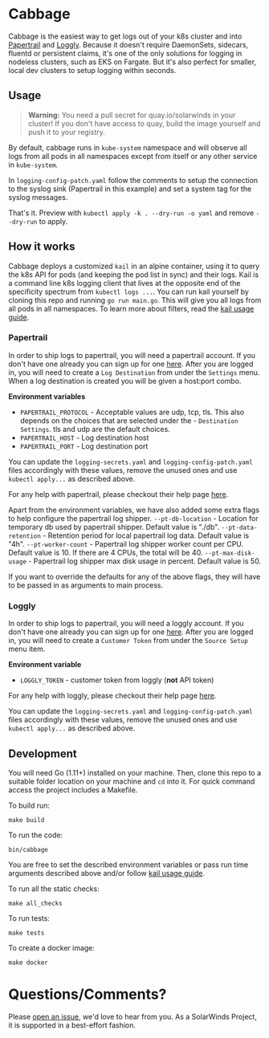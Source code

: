 # Cabbage

Cabbage is the easiest way to get logs out of your k8s cluster and into [Papertrail](https://www.papertrail.com/) and [Loggly](https://www.loggly.com/). Because it doesn't require DaemonSets, sidecars, fluentd or persistent claims, it's one of the only solutions for logging in nodeless clusters, such as EKS on Fargate. But it's also perfect for smaller, local dev clusters to setup logging within seconds.

## Usage

> __Warning:__ You need a pull secret for quay.io/solarwinds in your cluster! If you don't have access to quay, build the image yourself and push it to your registry.

By default, cabbage runs in `kube-system` namespace and will observe all logs from all pods in all namespaces except from itself or any other service in `kube-system`.

In `logging-config-patch.yaml` follow the comments to setup the connection to the syslog sink (Papertrail in this example) and set a system tag for the syslog messages.

That's it. Preview with `kubectl apply -k . --dry-run -o yaml` and remove `--dry-run` to apply.

## How it works

Cabbage deploys a customized `kail` in an alpine container, using it to query the k8s API for pods (and keeping the pod list in sync) and their logs. Kail is a command line k8s logging client that lives at the opposite end of the specificity spectrum from `kubectl logs ...`. You can run kail yourself by cloning this repo and running `go run main.go`. This will give you all logs from all pods in all namespaces. 
To learn more about filters, read the [kail usage guide](https://github.com/boz/kail/tree/eb6734178238dc794641e82779855fabc2071e23#usage).

### Papertrail
In order to ship logs to papertrail, you will need a papertrail account. If you don't have one already you can sign up for one [here](https://www.papertrail.com/). After you are logged in, you will need to create a `Log Destination` from under the `Settings` menu. When a log destination is created you will be given a host:port combo.

**Environment variables**
- `PAPERTRAIL_PROTOCOL` - Acceptable values are udp, tcp, tls. This also depends on the choices that are selected under the - `Destination Settings`. tls and udp are the default choices.
- `PAPERTRAIL_HOST` - Log destination host
- `PAPERTRAIL_PORT` - Log destination port

You can update the `logging-secrets.yaml` and `logging-config-patch.yaml` files accordingly with these values, remove the unused ones and use `kubectl apply...` as described above.

For any help with papertrail, please checkout their help page [here](https://help.papertrailapp.com/).

Apart from the environment variables, we have also added some extra flags to help configure the papertrail log shipper.
`--pt-db-location` - Location for temporary db used by papertrail shipper. Default value is "./db".
`--pt-data-retention` - Retention period for local papertrail log data. Default value is "4h".
`--pt-worker-count` - Papertrail log shipper worker count per CPU. Default value is 10. If there are 4 CPUs, the total will be 40.
`--pt-max-disk-usage` - Papertrail log shipper max disk usage in percent. Default value is 50.

If you want to override the defaults for any of the above flags, they will have to be passed in as arguments to main process.

### Loggly
In order to ship logs to papertrail, you will need a loggly account. If you don't have one already you can sign up for one [here](https://www.loggly.com/). After you are logged in, you will need to create a `Customer Token` from under the `Source Setup` menu item.

**Environment variable**
- `LOGGLY_TOKEN` - customer token from loggly (__not__ API token)

For any help with loggly, please checkout their help page [here](https://www.loggly.com/docs-index/).

You can update the `logging-secrets.yaml` and `logging-config-patch.yaml` files accordingly with these values, remove the unused ones and use `kubectl apply...` as described above.

## Development

You will need Go (1.11+) installed on your machine. Then, clone this repo to a suitable folder location on your machine and `cd` into it. For quick command access the project includes a Makefile.

To build run:
```
make build
```

To run the code:
```
bin/cabbage
```

You are free to set the described environment variables or pass run time arguments described above and/or follow [kail usage guide](https://github.com/boz/kail/tree/eb6734178238dc794641e82779855fabc2071e23#usage).

To run all the static checks:
```
make all_checks
```

To run tests:
```
make tests
```

To create a docker image:
```
make docker
```

# Questions/Comments?
Please [open an issue](https://github.com/solarwinds/cabbage/issues/new), we'd love to hear from you. As a SolarWinds Project, it is supported in a best-effort fashion.